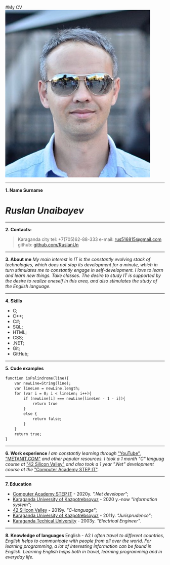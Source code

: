 #My CV
![My photo](img/photo.jpg)
***
**1. Name Surname**
 # ***Ruslan Unaibayev***
 ***
**2. Contacts:**
>Karaganda city
>tel: +7(705)62-88-333
>e-mail: [rus516815@gmail.com ](https://www.gmail.com)
>github: [github.com/RuslanUn ](https://github.com/RuslanUn)
***
**3. About me**
*My main interest in IT is the constantly evolving stack of technologies, which does not stop its development for a minute, which in turn stimulates me to constantly engage in self-development. I love to learn and learn new things. Take classes. The desire to study IT is supported by the desire to realize oneself in this area, and also stimulates the study of the English language.*
***
**4. Skills**
* С;
* С++;
* C#;
* SQL;
* HTML;
* CSS;
* .NET;
* Git;
* GitHub;
***
**5. Code examples**

    function isPalindrome(line){
        var newLine=String(line);
        var lineLen = newLine.length;
        for (var i = 0; i < lineLen; i++){
            if (newLine[i] === newLine[lineLen - 1 - i]){ 
                return true
            } 
            else {
                return false;
            }
        }
        return true;
    }
***
**6. Work experience**
*I am constantly learning through* ["YouTube"](https://www.youtube.com/), ["METANIT.COM"](https://www.METANIT.COM/) *and other popular resources. I took a 1 month "C" languag course at* ["42 Silicon Valley"](https://www.42.us.org/) *and also took a 1 year ".Net" development course at the* ["Computer Academy STEP IT"](https://itstep.md/).
***
**7. Education**
* [Computer Academy STEP IT](https://itstep.md/) - 2020y.
*".Net developer"*;
* [Karaganda University of Kazpotrebsoyuz](https://www.keu.kz/) - 2020 y.-now
*"Information system"*;
* [42 Silicon Valley](https://www.42.us.org/) - 2019y.
*"C-language"*;
* [Karaganda University of Kazpotrebsoyuz](https://www.keu.kz/) - 2011y.
*"Jurisprudence"*;
* [Karaganda Techical University](https://www.kstu.kz/) - 2003y.
*"Electrical Engineer"*.
***
**8. Knowledge of languages**
English - A2
*I often travel to different countries, English helps to communicate with people from all over the world. For learning programming, a lot of interesting information can be found in English. Learning English helps both in travel, learning programming and in everyday life.*